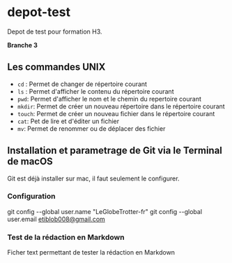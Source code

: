 # depot-test
Depot de test pour formation H3.

**Branche 3**

## Les commandes UNIX

 - `cd` : Permet de changer de répertoire courant
 - `ls` : Permet d'afficher le contenu du répertoire courant
 - `pwd`: Permet d'afficher le nom et le chemin du repertoire courant
 - `mkdir`: Permet de créer un nouveau répertoire dans le répertoire courant
 - `touch`: Permet de créer un nouveau fichier dans le répertoire courant
 - `cat`: Pet de lire et d'éditer un fichier
 - `mv`: Permet de renommer ou de déplacer des fichier

## Installation et parametrage de Git via le Terminal de macOS

 Git est déjà installer sur mac, il faut seulement le configurer.
 
 ### Configuration
 
 git config --global user.name "LeGlobeTrotter-fr"
 git config --global user.email etiblob008@gmail.com

### Test de la rédaction en Markdown
Ficher text permettant de tester la rédaction en Markdown
